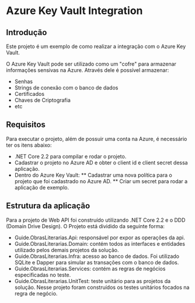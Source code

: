 # Azure Key Vault Integration

## Introdução

Este projeto é um exemplo de como realizar a integração com o Azure Key Vault.

O Azure Key Vault pode ser utilizado como um "cofre" para armazenar informações sensivas na Azure.
Através dele é possível armazenar:

* Senhas
* Strings de conexão com o banco de dados
* Certificados
* Chaves de Criptografia
* etc

## Requisitos

Para executar o projeto, além de possuir uma conta na Azure, é necessário ter os itens abaixo:

* .NET Core 2.2 para compilar e rodar o projeto.
* Cadastrar o projeto no Azure AD e obter o client id e client secret dessa aplicação.
* Dentro do Azure Key Vault:
** Cadastrar uma nova política para o projeto que foi cadastrado no Azure AD.
** Criar um secret para rodar a aplicação de exemplo. 


## Estrutura da aplicação
Para a projeto de Web API foi construído utilizando .NET Core 2.2 e o DDD (Domain Drive Design).
O Projeto está dividido da seguinte forma:

* Guide.ObrasLiterarias.Api: responsável por expor as operações da api.
* Guide.ObrasLiterarias.Domain: contém todos as interfaces e entidades utilizado pelos demais projetos da solução.
* Guide.ObrasLiterarias.Infra: acesso ao banco de dados. Foi utilizado SQLite e Dapper para simular as transações com o banco de dados.
* Guide.ObrasLiterarias.Services: contém as regras de negócios especificadas no teste.
* Guide.ObrasLiterarias.UnitTest: teste unitário para as projetos da solução. Nesse projeto foram construídos os testes unitários focados na regra de negócio.
